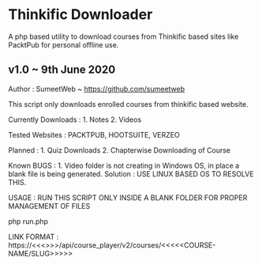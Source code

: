 # Thinkific Downloader
A php based utility to download courses from Thinkific based sites like PacktPub for personal offline use.

## v1.0 ~ 9th June 2020
Author : SumeetWeb ~ https://github.com/sumeetweb

This script only downloads enrolled courses from thinkific based website.


Currently Downloads : 1. Notes 
					  2. Videos

Tested Websites : PACKTPUB, HOOTSUITE, VERZEO

Planned : 1. Quiz Downloads
		  2. Chapterwise Downloading of Course

Known BUGS : 1. Video folder is not creating in Windows OS, in place a blank file is being generated.
				Solution : USE LINUX BASED OS TO RESOLVE THIS.
		  
USAGE : RUN THIS SCRIPT ONLY INSIDE A BLANK FOLDER FOR PROPER MANAGEMENT OF FILES

php run.php <LINK-HERE>		
  
LINK FORMAT :  https://<<<<THINKIFIC-WEBSITE>>>>/api/course_player/v2/courses/<<<<<COURSE-NAME/SLUG>>>>>
